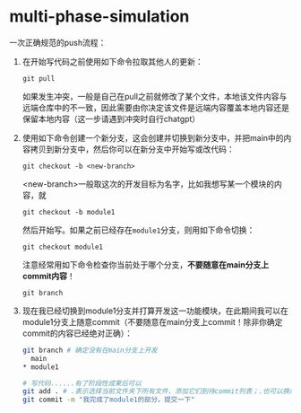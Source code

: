 # multi-phase-simulation

一次正确规范的push流程：

1. 在开始写代码之前使用如下命令拉取其他人的更新：

   ```
   git pull
   ```

   如果发生冲突，一般是自己在pull之前就修改了某个文件，本地该文件内容与远端仓库中的不一致，因此需要由你决定该文件是远端内容覆盖本地内容还是保留本地内容（这一步请遇到冲突时自行chatgpt）

2. 使用如下命令创建一个新分支，这会创建并切换到新分支中，并把main中的内容拷贝到新分支中，然后你可以在新分支中开始写或改代码：

   ```
   git checkout -b <new-branch>
   ```

   \<new-branch>一般取这次的开发目标为名字，比如我想写某一个模块的内容，就

   ```
   git checkout -b module1
   ```

   然后开始写。如果之前已经存在`module1`分支，则用如下命令切换：

   ```
   git checkout module1
   ```

   注意经常用如下命令检查你当前处于哪个分支，**不要随意在main分支上commit内容**！

   ```
   git branch
   ```

3. 现在我已经切换到module1分支并打算开发这一功能模块，在此期间我可以在module1分支上随意commit（不要随意在main分支上commit！除非你确定commit的内容已经绝对正确）：

   ```bash
   git branch # 确定没有在main分支上开发
     main
   * module1
   
   # 写代码......有了阶段性成果后可以
   git add . # .表示选择当前文件夹下所有文件，添加它们到待commit列表；.也可以换成具体的文件或文件夹
   git commit -m "我完成了module1的部分，提交一下"
   
   ```
   
   
